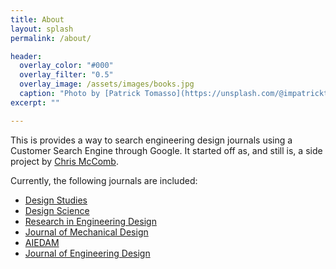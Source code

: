 ```yaml
---
title: About
layout: splash
permalink: /about/

header:
  overlay_color: "#000"
  overlay_filter: "0.5"
  overlay_image: /assets/images/books.jpg
  caption: "Photo by [Patrick Tomasso](https://unsplash.com/@impatrickt) on [Unsplash](https://unsplash.com/)"
excerpt: ""

---
```

This is provides a way to search engineering design journals using a Customer Search Engine through Google. It started off as, and still is, a side project by [Chris McComb](https://cmccomb.com). 

Currently, the following journals are included:
- [Design Studies](https://www.journals.elsevier.com/design-studies)
- [Design Science](https://www.cambridge.org/core/journals/design-science)
- [Research in Engineering Design](https://link.springer.com/journal/163)
- [Journal of Mechanical Design](https://asmedigitalcollection.asme.org/mechanicaldesign)
- [AIEDAM](https://www.cambridge.org/core/journals/ai-edam)
- [Journal of Engineering Design](https://www.tandfonline.com/loi/cjen20)